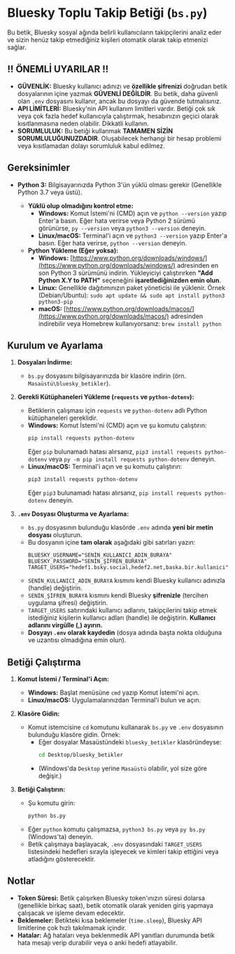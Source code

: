 # Bluesky Toplu Takip Betiği (`bs.py`)

Bu betik, Bluesky sosyal ağında belirli kullanıcıların takipçilerini analiz eder ve sizin henüz takip etmediğiniz kişileri otomatik olarak takip etmenizi sağlar.

## !! ÖNEMLİ UYARILAR !!

*   **GÜVENLİK:** Bluesky kullanıcı adınızı ve **özellikle şifrenizi** doğrudan betik dosyalarının içine yazmak **GÜVENLİ DEĞİLDİR**. Bu betik, daha güvenli olan `.env` dosyasını kullanır, ancak bu dosyayı da güvende tutmalısınız.
*   **API LİMİTLERİ:** Bluesky'nin API kullanım limitleri vardır. Betiği çok sık veya çok fazla hedef kullanıcıyla çalıştırmak, hesabınızın geçici olarak kısıtlanmasına neden olabilir. Dikkatli kullanın.
*   **SORUMLULUK:** Bu betiği kullanmak **TAMAMEN SİZİN SORUMLULUĞUNUZDADIR**. Oluşabilecek herhangi bir hesap problemi veya kısıtlamadan dolayı sorumluluk kabul edilmez.

## Gereksinimler

*   **Python 3:** Bilgisayarınızda Python 3'ün yüklü olması gerekir (Genellikle Python 3.7 veya üstü).

    *   **Yüklü olup olmadığını kontrol etme:**
        *   **Windows:** Komut İstemi'ni (CMD) açın ve `python --version` yazıp Enter'a basın. Eğer hata verirse veya Python 2 sürümü görünürse, `py --version` veya `python3 --version` deneyin.
        *   **Linux/macOS:** Terminal'i açın ve `python3 --version` yazıp Enter'a basın. Eğer hata verirse, `python --version` deneyin.
    *   **Python Yükleme (Eğer yoksa):**
        *   **Windows:** [https://www.python.org/downloads/windows/](https://www.python.org/downloads/windows/) adresinden en son Python 3 sürümünü indirin. Yükleyiciyi çalıştırırken **"Add Python X.Y to PATH"** seçeneğini **işaretlediğinizden emin olun**.
        *   **Linux:** Genellikle dağıtımınızın paket yöneticisi ile yüklenir. Örnek (Debian/Ubuntu): `sudo apt update && sudo apt install python3 python3-pip`
        *   **macOS:** [https://www.python.org/downloads/macos/](https://www.python.org/downloads/macos/) adresinden indirebilir veya Homebrew kullanıyorsanız: `brew install python`

## Kurulum ve Ayarlama

1.  **Dosyaları İndirme:**
    *   `bs.py` dosyasını bilgisayarınızda bir klasöre indirin (örn. `Masaüstü\bluesky_betikler`).

2.  **Gerekli Kütüphaneleri Yükleme (`requests` ve `python-dotenv`):**
    *   Betiklerin çalışması için `requests` ve `python-dotenv` adlı Python kütüphaneleri gereklidir.
    *   **Windows:** Komut İstemi'ni (CMD) açın ve şu komutu çalıştırın:
        ```bash
        pip install requests python-dotenv
        ```
        Eğer `pip` bulunamadı hatası alırsanız, `pip3 install requests python-dotenv` veya `py -m pip install requests python-dotenv` deneyin.
    *   **Linux/macOS:** Terminal'i açın ve şu komutu çalıştırın:
        ```bash
        pip3 install requests python-dotenv
        ```
        Eğer `pip3` bulunamadı hatası alırsanız, `pip install requests python-dotenv` deneyin.

3.  **`.env` Dosyası Oluşturma ve Ayarlama:**
    *   `bs.py` dosyasının bulunduğu klasörde `.env` adında **yeni bir metin dosyası** oluşturun.
    *   Bu dosyanın içine **tam olarak** aşağıdaki gibi satırları yazın:
        ```dotenv
        BLUESKY_USERNAME="SENİN_KULLANICI_ADIN_BURAYA"
        BLUESKY_PASSWORD="SENİN_ŞİFREN_BURAYA"
        TARGET_USERS="hedef1.bsky.social,hedef2.net,baska.bir.kullanici"
        ```
    *   `SENİN_KULLANICI_ADIN_BURAYA` kısmını kendi Bluesky kullanıcı adınızla (handle) değiştirin.
    *   `SENİN_ŞİFREN_BURAYA` kısmını kendi Bluesky **şifrenizle** (tercihen uygulama şifresi) değiştirin.
    *   `TARGET_USERS` satırındaki kullanıcı adlarını, takipçilerini takip etmek istediğiniz kişilerin kullanıcı adları (handle) ile değiştirin. **Kullanıcı adlarını virgülle (,) ayırın.**
    *   **Dosyayı `.env` olarak kaydedin** (dosya adında başta nokta olduğuna ve uzantısı olmadığına emin olun).

## Betiği Çalıştırma

1.  **Komut İstemi / Terminal'i Açın:**
    *   **Windows:** Başlat menüsüne `cmd` yazıp Komut İstemi'ni açın.
    *   **Linux/macOS:** Uygulamalarınızdan Terminal'i bulun ve açın.

2.  **Klasöre Gidin:**
    *   Komut istemcisine `cd` komutunu kullanarak `bs.py` ve `.env` dosyasının bulunduğu klasöre gidin. Örnek:
        *   Eğer dosyalar Masaüstündeki `bluesky_betikler` klasöründeyse:
            ```bash
            cd Desktop/bluesky_betikler
            ```
        *   (Windows'da `Desktop` yerine `Masaüstü` olabilir, yol size göre değişir.)

3.  **Betiği Çalıştırın:**
    *   Şu komutu girin:
        ```bash
        python bs.py
        ```
    *   Eğer `python` komutu çalışmazsa, `python3 bs.py` veya `py bs.py` (Windows'ta) deneyin.
    *   Betik çalışmaya başlayacak, `.env` dosyasındaki `TARGET_USERS` listesindeki hedefleri sırayla işleyecek ve kimleri takip ettiğini veya atladığını gösterecektir.

## Notlar

*   **Token Süresi:** Betik çalışırken Bluesky token'ınızın süresi dolarsa (genellikle birkaç saat), betik otomatik olarak yeniden giriş yapmaya çalışacak ve işleme devam edecektir.
*   **Beklemeler:** Betikteki kısa beklemeler (`time.sleep`), Bluesky API limitlerine çok hızlı takılmamak içindir.
*   **Hatalar:** Ağ hataları veya beklenmedik API yanıtları durumunda betik hata mesajı verip durabilir veya o anki hedefi atlayabilir. 